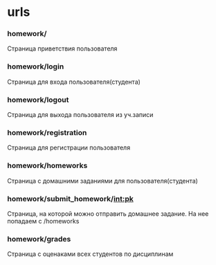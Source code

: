 # urls

### homework/
Страница приветствия пользователя

### homework/login
Страница для входа пользователя(студента)

### homework/logout
Страница для выхода пользователя из уч.записи

### homework/registration
Страница для регистрации пользователя

### homework/homeworks
Страница с домашними заданиями для пользователя(студента)
### homework/submit_homework/<int:pk>
Страница, на которой можно отправить домашнее задание. На нее попадаем с /homeworks

### homework/grades
Страница с оценаками всех студентов по дисциплинам